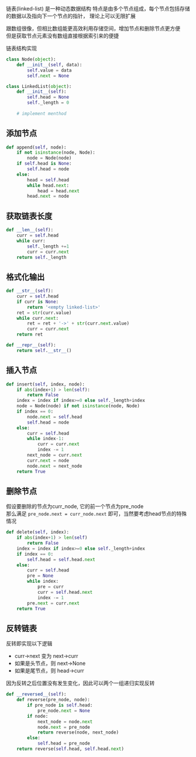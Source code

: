链表(linked-list) 是一种动态数据结构
特点是由多个节点组成，每个节点包括存储的数据以及指向下一个节点的指针， 理论上可以无限扩展

跟数组很像，但相比数组能更高效利用存储空间，增加节点和删除节点更方便  
但是获取节点元素没有数组直接根据索引来的便捷

链表结构实现
```python
class Node(object):
    def __init__(self, data):
        self.value = data
        self.next = None

class LinkedList(object):
    def __init__(self):
        self.head = None
        self._length = 0
    
    # implement menthod
```

## 添加节点
```python
def append(self, node):
    if not isinstance(node, Node):
        node = Node(node)
    if self.head is None:
        self.head = node
    else:
        head = self.head
        while head.next:
            head = head.next
        head.next = node
```
## 获取链表长度
```python
def __len__(self):
    curr = self.head
    while curr:
        self._length +=1
        curr = curr.next
    return self._length
```
## 格式化输出
```python
def __str__(self):
    curr = self.head
    if curr is None:
        return '<empty linked-list>'
    ret = str(curr.value)
    while curr.next:
        ret = ret + '->' + str(curr.next.value)
        curr = curr.next
    return ret

def __repr__(self):
    return self.__str__()
```
## 插入节点
```python
def insert(self, index, node):
    if abs(index+1) > len(self):
        return False
    index = index if index>=0 else self._length+index
    node = Node(node) if not isinstance(node, Node)
    if index == 0:
        node.next = self.head
        self.head = node
    else:
        curr = self.head
        while index-1:
            curr = curr.next
            index -= 1
        next_node = curr.next
        curr.next = node
        node.next = next_node
    return True
```    
## 删除节点
假设要删除的节点为curr_node, 它的前一个节点为pre_node  
那么满足 `pre_node.next = curr_node.next` 即可，当然要考虑head节点的特殊情况
```python
def delete(self, index):
    if abs(index+1) > len(self)
        return False
    index = index if index>=0 else self._length+index
    if index == 0:
        self.head = self.head.next
    else:
        curr = self.head
        pre = None
        while index:
            pre = curr
            curr = self.head.next
            index -= 1
        pre.next = curr.next
    return True
```
## 反转链表
反转即实现以下逻辑
- curr->next 变为 next->curr
- 如果是头节点，则 next->None
- 如果是尾节点，则 head->curr

因为反转之后位置没有发生变化，因此可以两个一组递归实现反转

```python
def __reversed__(self):
    def reverse(pre_node, node):
        if pre_node is self.head:
            pre_node.next = None
        if node:
            next_node = node.next
            node.next = pre_node
            return reverse(node, next_node)
        else:
            self.head = pre_node
    return reverse(self.head, self.head.next)
```